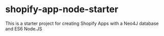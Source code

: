 # shopify-app-node-starter
This is a starter project for creating Shopify Apps with a Neo4J database and ES6 Node.JS
